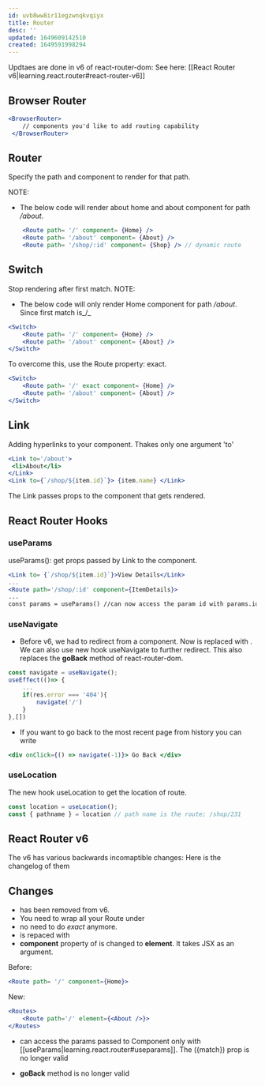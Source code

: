 ```yaml
---
id: uvb8ww8ir11egzwnqkvqiyx
title: Router
desc: ''
updated: 1649609142510
created: 1649591998294
---
```


Updtaes are done in v6 of react-router-dom: See here: [[React Router v6|learning.react.router#react-router-v6]]
## Browser Router
```jsx
<BrowserRouter>
    // components you'd like to add routing capability
 </BrowserRouter>
```

## Router

Specify the path and component to render for that path. 

NOTE: 
* The below code will render about home and about component for path _/about_.

```jsx
    <Route path= '/' component= {Home} />
    <Route path= '/about' component= {About} />
    <Route path= '/shop/:id' component= {Shop} /> // dynamic route
```

## Switch

Stop rendering after first match. 
NOTE:
* The below code will only render Home component for path _/about_. Since first match is_/_

```jsx
<Switch>
    <Route path= '/' component= {Home} />
    <Route path= '/about' component= {About} />
</Switch>
```
To overcome this, use the Route property: exact.

```jsx
<Switch>
    <Route path= '/' exact component= {Home} />
    <Route path= '/about' component= {About} />
</Switch>
```

## Link

Adding hyperlinks to your component. Thakes only one argument 'to'

```jsx
<Link to='/about'>
 <li>About</li>
</Link>
<Link to={`/shop/${item.id}`}> {item.name} </Link> 
```
The Link passes props to the component that gets rendered. 

## React Router Hooks

### useParams
useParams(): get props passed by Link to the component.

```jsx
<Link to= {`/shop/${item.id}`}>View Details</Link>
...
<Route path='/shop/:id' component={ItemDetails}>
...
const params = useParams() //can now access the param id with params.id
```
### useNavigate
* Before v6, we had <Redirect to='/' /> to redirect from a component. Now <Redirect /> is replaced with <Navigate />. We can also use new hook useNavigate to further redirect. This also replaces the __goBack__ method of react-router-dom. 

```jsx
const navigate = useNavigate();
useEffect(()=> {
    ...
    if(res.error === '404'){
        navigate('/')
    }
},[])
```
* If you want to go back to the most recent page from history you can write
```jsx
<div onClick={() => navigate(-1)}> Go Back </div>
```
### useLocation
The new hook useLocation to get the location of route.
```jsx
const location = useLocation();
const { pathname } = location // path name is the route; /shop/231
```
## React Router v6
The v6 has various backwards incomaptible changes: Here is the changelog of them

## Changes

* <Switch> has been removed from v6. 
* You need to wrap all your Route under <Routes>
* no need to do _exact_ anymore.
* <Redirect /> is repaced with <Navigate />
* __component__ property of <Route> is changed to __element__. It takes JSX as an argument.

Before:
```jsx 
<Route path= '/' component={Home}> 
```
New: 
```jsx
<Routes>
    <Route path='/' element={<About />}>
</Routes> 
```
* can access the params passed to Component only with [[useParams|learning.react.router#useparams]]. The ({match}) prop is no longer valid

* __goBack__ method is no longer valid